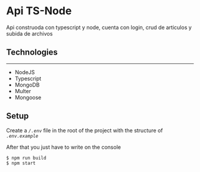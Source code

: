 # Api TS-Node

Api construoda con typescript y node, cuenta con login, crud de articulos y subida de archivos

## Technologies

---

- NodeJS
- Typescript
- MongoDB
- Multer
- Mongoose

## Setup

Create a _`/.env`_ file in the root of the project with the structure of _`.env.example`_

After that you just have to write on the console

    $ npm run build
    $ npm start
